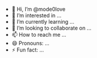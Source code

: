 - 👋 Hi, I’m @mode0love
- 👀 I’m interested in ...
- 🌱 I’m currently learning ...
- 💞️ I’m looking to collaborate on ...
- 📫 How to reach me ...
- 😄 Pronouns: ...
- ⚡ Fun fact: ...

<!---
mode0love/mode0love is a ✨ special ✨ repository because its `README.md` (this file) appears on your GitHub profile.
You can click the Preview link to take a look at your changes.
--->
